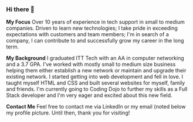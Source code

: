 ### Hi there 👋

**My Focus**
Over 10 years of experience in tech support in small to medium companies. Driven to learn new technologies; I take pride in exceeding expectations with customers and team members; I'm in search of a company, I can contribute to and successfully grow my career in the long term.

**My Background**
I graduated ITT Tech with an AA in computer networking and a 3.7 GPA. I've worked with mostly small to medium size business helping them either establish a new network or maintain and upgrade their existing network. I started getting into web development and fell in love. I taught myself HTML and CSS and built several websites for myself, family and friends. I'm currently going to Coding Dojo to further my skills as a Full Stack developer and I'm very eager and excited about this new field.

**Contact Me**
Feel free to contact me via LinkedIn or my email (noted below my profile picture. Until then, thank you for visiting!
